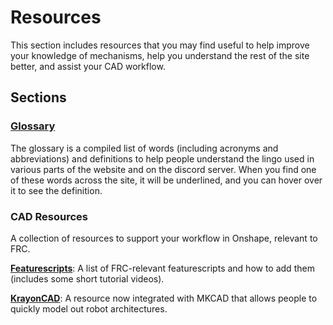 # Resources
This section includes resources that you may find useful to help improve your knowledge of mechanisms, help you understand the rest of the site better, and assist your CAD workflow.

## Sections

### [Glossary](glossary.md "Glossary Page")
The glossary is a compiled list of words (including acronyms and abbreviations) and definitions to help people understand the lingo used in various parts of the website and on the discord server. When you find one of these words across the site, it will be underlined, and you can hover over it to see the definition.

### CAD Resources
A collection of resources to support your workflow in Onshape, relevant to FRC.

[**Featurescripts**](featurescripts.md "Featurescripts Page"): A list of FRC-relevant featurescripts and how to add them (includes some short tutorial videos).

[**KrayonCAD**](krayonCAD.md "KrayonCAD Page"): A resource now integrated with MKCAD that allows people to quickly model out robot architectures.

<br>